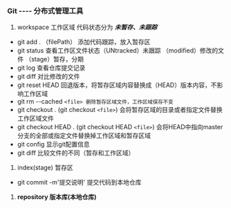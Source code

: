 ### Git ---- 分布式管理工具

1. workspace 工作区域 代码状态分为  ***未暂存、未跟踪***

* git add . （filePath） 添加代码跟踪，放入暂存区
* git status 查看工作区文件状态（UNtracked）未跟踪  （modified）修改的文件  （stage）暂存，分期
* git log 查看仓库提交记录
* git diff 对比修改的文件
* git reset HEAD 回退版本，将暂存区域内容替换成（HEAD）版本内容，不影响工作区域
* git rm --cached `<file> 删除暂存区域文件，工作区域保存不变`
* git checkout . (git checkout `<file>`) 会将暂存区域的目录或者指定文件替换工作区域文件
* git checkout HEAD . (git checkout HEAD `<file>`) 会将HEAD中指向master分支的全部或指定文件替换掉工作区域和暂存区域
* git config  显示git配置信息
* git diff 比较文件的不同（暂存和工作区域）



1. index(stage) 暂存区

* git commit -m'提交说明' 提交代码到本地仓库




1. **repository 版本库(本地仓库)**
